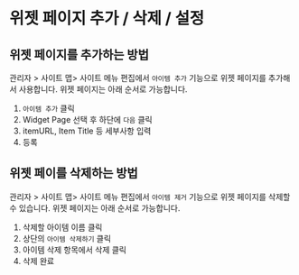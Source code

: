 # 위젯 페이지 추가 / 삭제 / 설정

## 위젯 페이지를 추가하는 방법

관리자 &gt; 사이트 맵&gt; 사이트 메뉴 편집에서 `아이템 추가` 기능으로 위젯 페이지를 추가해서 사용합니다. 위젯 페이지는 아래 순서로 가능합니다.

1. `아이템 추가` 클릭
2. Widget Page 선택 후 하단에 `다음` 클릭
3. itemURL, Item Title 등 세부사항 입력
4. 등록

## 위젯 페이를 삭제하는 방법

관리자 &gt; 사이트 맵&gt; 사이트 메뉴 편집에서 `아이템 제거` 기능으로 위젯 페이지를 삭제할 수 있습니다. 위젯 페이지는 아래 순서로 가능합니다.

1. 삭제할 아이템 이름 클릭
2. 상단의 `아이템 삭제하기` 클릭
3. 아이템 삭제 항목에서 삭제 클릭
4. 삭제 완료

